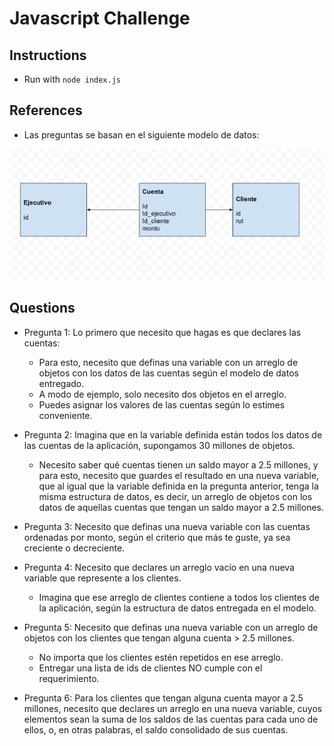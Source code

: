 # Javascript Challenge

## Instructions

- Run with `node index.js`

## References

- Las preguntas se basan en el siguiente modelo de datos:

![database model](readme.png)

## Questions

- Pregunta 1: Lo primero que necesito que hagas es que declares las cuentas:

  - Para esto, necesito que definas una variable con un arreglo de objetos con los datos de las cuentas según el modelo de datos entregado.
  - A modo de ejemplo, solo necesito dos objetos en el arreglo.
  - Puedes asignar los valores de las cuentas según lo estimes conveniente.

- Pregunta 2: Imagina que en la variable definida están todos los datos de las cuentas de la aplicación, supongamos 30 millones de objetos.

  - Necesito saber qué cuentas tienen un saldo mayor a 2.5 millones, y para esto, necesito que guardes el resultado en una nueva variable, que al igual que la variable definida en la pregunta anterior, tenga la misma estructura de datos, es decir, un arreglo de objetos con los datos de aquellas cuentas que tengan un saldo mayor a 2.5 millones.

- Pregunta 3: Necesito que definas una nueva variable con las cuentas ordenadas por monto, según el criterio que más te guste, ya sea creciente o decreciente.

- Pregunta 4: Necesito que declares un arreglo vacío en una nueva variable que represente a los clientes.

  - Imagina que ese arreglo de clientes contiene a todos los clientes de la aplicación, según la estructura de datos entregada en el modelo.

- Pregunta 5: Necesito que definas una nueva variable con un arreglo de objetos con los clientes que tengan alguna cuenta > 2.5 millones.

  - No importa que los clientes estén repetidos en ese arreglo.
  - Entregar una lista de ids de clientes NO cumple con el requerimiento.

- Pregunta 6: Para los clientes que tengan alguna cuenta mayor a 2.5 millones, necesito que declares un arreglo en una nueva variable, cuyos elementos sean la suma de los saldos de las cuentas para cada uno de ellos, o, en otras palabras, el saldo consolidado de sus cuentas.
